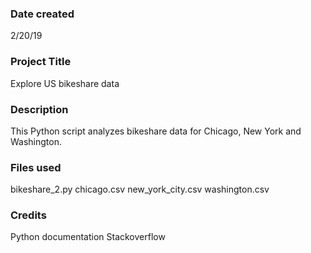 ### Date created
2/20/19

### Project Title
Explore US bikeshare data

### Description
This Python script analyzes bikeshare data for Chicago, New York and Washington.

### Files used
bikeshare_2.py
chicago.csv
new_york_city.csv
washington.csv

### Credits
Python documentation
Stackoverflow
